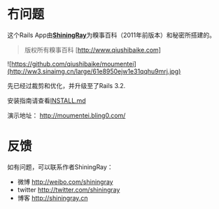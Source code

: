 冇问题
======

这个Rails App由[**ShiningRay**](http://shiningray.cn/)为糗事百科（2011年前版本）和秘密所搭建的。

> 版权所有糗事百科 [http://www.qiushibaike.com]

![https://github.com/qiushibaike/moumentei](http://ww3.sinaimg.cn/large/61e8950ejw1e31qqhu9mrj.jpg)

先已经过裁剪和优化，并升级至了Rails 3.2.

安装指南请查看[INSTALL.md](https://github.com/qiushibaike/moumentei/blob/master/INSTALL.md)

演示地址： http://moumentei.bling0.com/

反馈
====

如有问题，可以联系作者ShiningRay：

* 微博  http://weibo.com/shiningray
* twitter http://twitter.com/shiningray
* 博客 http://shiningray.cn
